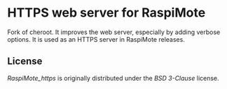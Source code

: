 # HTTPS web server for RaspiMote
Fork of cheroot. It improves the web server, especially by adding verbose options. It is used as an HTTPS server in RaspiMote releases.

## License
*RaspiMote_https* is originally distributed under the *BSD 3-Clause* license.
